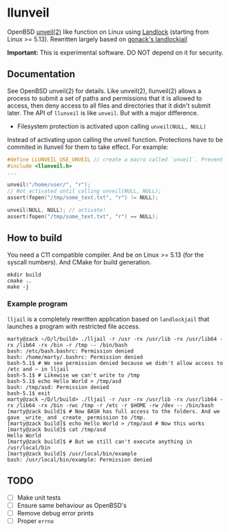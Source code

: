 # llunveil

OpenBSD [unveil(2)][unveil] like function on Linux using [Landlock][landlock] (starting from Linux >= 5.13). Rewritten largely based on [gonack's landlockjail][landlockjail]

**Important:** This is experimental software. DO NOT depend on it for security.

## Documentation

See OpenBSD unveil(2) for details. Like unveil(2), llunveil(2) allows a process to submit a set of paths and permissions that it is allowed to access, then deny access to all files and directories that it didn't submit later. The API of `llunveil` is like `unveil`. But with a major difference.

* Filesystem protection is activated upon calling `unveil(NULL, NULL)`

Instead of activating upon calling the unveil function. Protections have to be commited in llunveil for them to take effect. For example:

```c
#define LLUNVEIL_USE_UNVEIL // create a macro called `unveil`. Prevent conflict
#include <llunveil.h>
...

unveil("/home/user/", "r");
// Not activated until calling unveil(NULL, NULL);
assert(fopen("/tmp/some_text.txt", "r") != NULL);

unveil(NULL, NULL); // activate!
assert(fopen("/tmp/some_text.txt", "r") == NULL);
```

[unveil]: https://man.openbsd.org/unveil
[landlock]: https://landlock.io/
[landlockjail]: https://github.com/gnoack/landlockjail

## How to build

You need a C11 compatible compiler. And be on Linux >= 5.13 (for the syscall numbers). And CMake for build generation.

```
mkdir build
cmake ..
make -j
```

### Example program

`lljail` is a completely rewritten application based on `landlockjail` that launches a program with restricted file access.

```
marty@zack ~/D/l/build> ./lljail -r /usr -rx /usr/lib -rx /usr/lib64 -rx /lib64 -rx /bin -r /tmp -- /bin/bash
bash: /etc/bash.bashrc: Permission denied
bash: /home/marty/.bashrc: Permission denied
bash-5.1$ # We see permission denied because we didn't allow access to /etc and ~ in lljail
bash-5.1$ # Likewise we can't write to /tmp
bash-5.1$ echo Hello World > /tmp/asd
bash: /tmp/asd: Permission denied
bash-5.1$ exit
marty@zack ~/D/l/build> ./lljail -r /usr -rx /usr/lib -rx /usr/lib64 -rx /lib64 -rx /bin -rwc /tmp -r /etc -r $HOME -rw /dev -- /bin/bash
[marty@zack build]$ # Now BASH has full access to the folders. And we gave _write_ and _create_ permission to /tmp.
[marty@zack build]$ echo Hello World > /tmp/asd # Now this works
[marty@zack build]$ cat /tmp/asd
Hello World
[marty@zack build]$ # But we still can't execute anything in /usr/local/bin
[marty@zack build]$ /usr/local/bin/example
bash: /usr/local/bin/example: Permission denied
```



## TODO

- [ ] Make unit tests
- [ ] Ensure same behaviour as OpenBSD's
- [ ] Remove debug error prints
- [ ] Proper `errno`